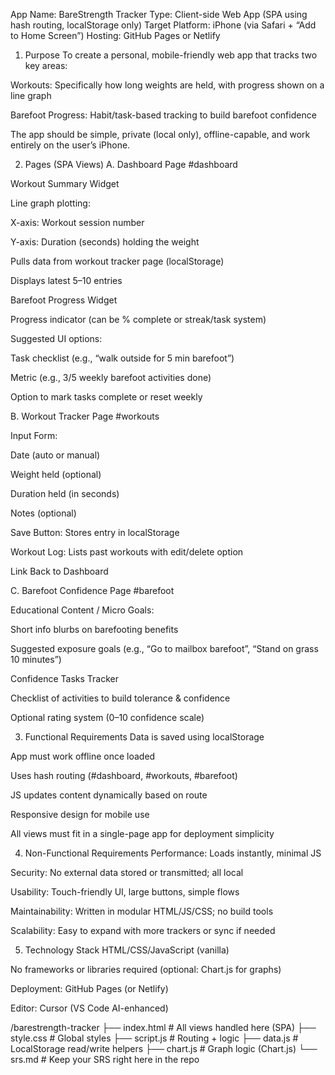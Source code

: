 App Name: BareStrength Tracker
Type: Client-side Web App (SPA using hash routing, localStorage only)
Target Platform: iPhone (via Safari + “Add to Home Screen”)
Hosting: GitHub Pages or Netlify

1. Purpose
To create a personal, mobile-friendly web app that tracks two key areas:

Workouts: Specifically how long weights are held, with progress shown on a line graph

Barefoot Progress: Habit/task-based tracking to build barefoot confidence

The app should be simple, private (local only), offline-capable, and work entirely on the user’s iPhone.

2. Pages (SPA Views)
A. Dashboard Page
#dashboard

Workout Summary Widget

Line graph plotting:

X-axis: Workout session number

Y-axis: Duration (seconds) holding the weight

Pulls data from workout tracker page (localStorage)

Displays latest 5–10 entries

Barefoot Progress Widget

Progress indicator (can be % complete or streak/task system)

Suggested UI options:

Task checklist (e.g., “walk outside for 5 min barefoot”)

Metric (e.g., 3/5 weekly barefoot activities done)

Option to mark tasks complete or reset weekly

B. Workout Tracker Page
#workouts

Input Form:

Date (auto or manual)

Weight held (optional)

Duration held (in seconds)

Notes (optional)

Save Button: Stores entry in localStorage

Workout Log: Lists past workouts with edit/delete option

Link Back to Dashboard

C. Barefoot Confidence Page
#barefoot

Educational Content / Micro Goals:

Short info blurbs on barefooting benefits

Suggested exposure goals (e.g., “Go to mailbox barefoot”, “Stand on grass 10 minutes”)

Confidence Tasks Tracker

Checklist of activities to build tolerance & confidence

Optional rating system (0–10 confidence scale)

3. Functional Requirements
Data is saved using localStorage

App must work offline once loaded

Uses hash routing (#dashboard, #workouts, #barefoot)

JS updates content dynamically based on route

Responsive design for mobile use

All views must fit in a single-page app for deployment simplicity

4. Non-Functional Requirements
Performance: Loads instantly, minimal JS

Security: No external data stored or transmitted; all local

Usability: Touch-friendly UI, large buttons, simple flows

Maintainability: Written in modular HTML/JS/CSS; no build tools

Scalability: Easy to expand with more trackers or sync if needed

5. Technology Stack
HTML/CSS/JavaScript (vanilla)

No frameworks or libraries required (optional: Chart.js for graphs)

Deployment: GitHub Pages (or Netlify)

Editor: Cursor (VS Code AI-enhanced)


/barestrength-tracker
├── index.html         # All views handled here (SPA)
├── style.css          # Global styles
├── script.js          # Routing + logic
├── data.js            # LocalStorage read/write helpers
├── chart.js           # Graph logic (Chart.js)
└── srs.md             # Keep your SRS right here in the repo